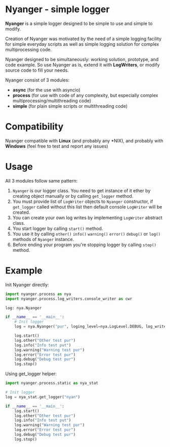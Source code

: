 # Nyanger - simple logger

**Nyanger** is a simple logger designed to be simple to use and simple to modify.

Creation of Nyanger was motivated by the need of a simple logging facility for simple everyday scripts as well as simple logging solution for complex multiprocessing code.

Nyanger designed to be simultaneously: working solution, prototype, and code example.
So use Nyanger as is, extend it with **LogWriters**, or modify source code to fill your needs.

Nyanger consist of 3 modules:
- **async** (for the use with asyncio)
- **process** (for use with code of any complexity, but especially complex multiprocessing/multithreading code)
- **simple** (for plain simple scripts or multithreading code)

# Compatibility
Nyanger compatible with **Linux** (and probably any *NIX), and probably with **Windows** (feel free to test and report any issues)

# Usage
All 3 modules follow same pattern:
1. `Nyanger` is our logger class. You need to get instance of it ether by creating object manually or by calling `get_logger` method. 
2. You must provide list of `LogWriter` objects to `Nyanger` constructor, if `get_logger` called without this list then default console `LogWriter` will be created.
3. You can create your own log writes by implementing `LogWriter` abstract class.
4. You start logger by calling `start()` method.
5. You use it by calling `other()` `info()` `warning()` `error()` `debug()` or `log()` methods of `Nyanger` instance.
6. Before ending your program you're stopping logger by calling `stop()` method.

# Example
Init Nyanger directly:

```python
import nyanger.process as nya
import nyanger.process.log_writers.console_writer as cwr

log: nya.Nyanger

if __name__ == '__main__':
    # Init logger
    log = nya.Nyanger("pur", loging_level=nya.LogLevel.DEBUG, log_writers=[cwr.ConsoleWriter()])

    log.start()
    log.other("Other test pur")
    log.info("Info test put")
    log.warning("Warning test pur")
    log.error("Error test pur")
    log.debug("Debug test pur")
    log.stop()
```

Using get_logger helper:
```python
import nyanger.process.static as nya_stat

# Init logger
log = nya_stat.get_logger("nyan")

if __name__ == '__main__':
    log.start()
    log.other("Other test pur")
    log.info("Info test put")
    log.warning("Warning test pur")
    log.error("Error test pur")
    log.debug("Debug test pur")
    log.stop()
```

